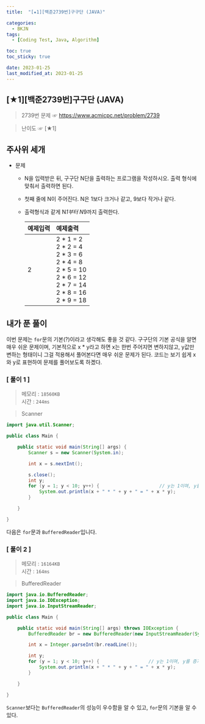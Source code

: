 ```yaml
---
title:  "[★1][백준2739번]구구단 (JAVA)" 

categories:
  - BKJN
tags:
  - [Coding Test, Java, Algorithm]

toc: true
toc_sticky: true

date: 2023-01-25
last_modified_at: 2023-01-25
---
```

[★1][백준2739번]구구단 (JAVA)
----
> 2739번 문제 ☞ <https://www.acmicpc.net/problem/2739>  

> 난이도 ☞ [★1]
  
## 주사위 세개
  
  
- 문제
  - N을 입력받은 뒤, 구구단 N단을 출력하는 프로그램을 작성하시오. 출력 형식에 맞춰서 출력하면 된다.  
  - 첫째 줄에 N이 주어진다. N은 1보다 크거나 같고, 9보다 작거나 같다. 
  - 출력형식과 같게 N*1부터 N*9까지 출력한다.
  
	|예제입력|예제출력|
	|:--|:--|
	|2|2 * 1 = 2<br>2 * 2 = 4<br>2 * 3 = 6<br>2 * 4 = 8<br>2 * 5 = 10<br>2 * 6 = 12<br>2 * 7 = 14<br>2 * 8 = 16<br>2 * 9 = 18|
  
## 내가 푼 풀이
  
이번 문제는 `for`문의 기본(?)이라고 생각해도 좋을 것 같다. 구구단의 기본 공식을 알면 매우 쉬운 문제이며, 기본적으로 x * y라고 하면 x는 한번 주어지면 변하지않고, y값만 변하는 형태이니 그걸 적용해서 풀어본다면 매우 쉬운 문제가 된다. 코드는 보기 쉽게 x와 y로 표현하여 문제를 풀어보도록 하곘다.
### [ 풀이 1 ]  
>메모리 : `18560KB`  
>시간 : `244ms`  

> Scanner
  
```java
import java.util.Scanner;

public class Main {

	public static void main(String[] args) {
		Scanner s = new Scanner(System.in);

		int x = s.nextInt();

		s.close();
		int y;
		for (y = 1; y < 10; y++) {                      // y는 1이며, y를 증가시키며 10이 되기 전까지 반복
			System.out.println(x + " * " + y + " = " + x * y);
		}

	}

}
```
다음은 `for`문과 `BufferedReader`입니다.  
### [ 풀이 2 ]  
>메모리 : `16164KB`  
>시간 : `164ms`  
  
>BufferedReader
  
```java
import java.io.BufferedReader;
import java.io.IOException;
import java.io.InputStreamReader;

public class Main {

	public static void main(String[] args) throws IOException {
		BufferedReader br = new BufferedReader(new InputStreamReader(System.in));

		int x = Integer.parseInt(br.readLine());

		int y;
		for (y = 1; y < 10; y++) {                  // y는 1이며, y를 증가시키며 10이 되기 전까지 반복
			System.out.println(x + " * " + y + " = " + x * y);
		}

	}

}
```
`Scanner`보다는 `BufferedReader`의 성능이 우수함을 알 수 있고, `for`문의 기본을 알 수 있다.